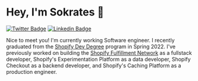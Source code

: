 # Hey, I'm Sokrates 👋

[![Twitter Badge](https://img.shields.io/badge/-@sokrates-lamprou-1ca0f1?style=flat-square&labelColor=1ca0f1&logo=twitter&logoColor=white&link=https://twitter.com/socketopp)](https://twitter.com/socketopp) [![Linkedin Badge](https://img.shields.io/badge/-SokratesLamprou-blue?style=flat-square&logo=Linkedin&logoColor=white&link=https://www.linkedin.com/in/sokrates-lamprou-93086264/)](https://www.linkedin.com/in/sokrates-lamprou-93086264/)

Nice to meet you! I'm currently working Software engineer.
I recently graduated from the [Shopify Dev Degree](https://devdegree.ca/) program in Spring 2022.
I've previously worked on building the [Shopify Fulfillment Network](https://www.shopify.com/fulfillment) as a fullstack developer, Shopify's Experimentation Platform as a data developer, Shopify Checkout as a backend developer, and Shopify's Caching Platform as a production engineer.


<!--
**socketopp/socketopp** is a ✨ _special_ ✨ repository because its `README.md` (this file) appears on your GitHub profile.

Here are some ideas to get you started:

- 🔭 I’m currently working on ...
- 🌱 I’m currently learning ...
- 👯 I’m looking to collaborate on ...
- 🤔 I’m looking for help with ...
- 💬 Ask me about ...
- 📫 How to reach me: ...
- 😄 Pronouns: ...
- ⚡ Fun fact: ...
-->
